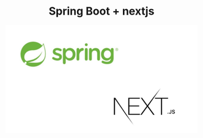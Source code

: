 <center>
  <h1>Spring Boot + nextjs</h1>
</center>
<img src="./images/maxresdefault.jpg" alt="transport image">

